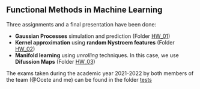 Functional Methods in Machine Learning
---

Three assignments and a final presentation have been done:

- **Gaussian Processes** simulation and prediction (Folder [HW_01](https://github.com/fjsaezm/mcd-mf/tree/main/HW_01))
- **Kernel approximation** using **random Nystroem features** (Folder [HW_02](https://github.com/fjsaezm/mcd-mf/tree/main/HW_02))
- **Manifold learning** using *unrolling* techniques. In this case, we use **Difussion Maps**  (Folder [HW_03](https://github.com/fjsaezm/mcd-mf/tree/main/HW_03))

The exams taken during the academic year 2021-2022 by both members of the team (@Ocete and me) can be found in the folder [tests](https://github.com/fjsaezm/mcd-mf/tree/main/tests)
